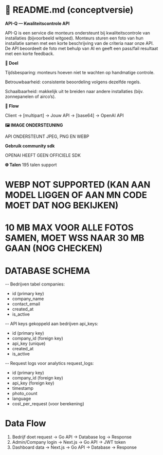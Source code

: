 # 📄 README.md (conceptversie)

**API-Q — Kwaliteitscontrole API**

API-Q is een service die monteurs ondersteunt bij kwaliteitscontrole van installaties (bijvoorbeeld witgoed).
Monteurs sturen een foto van hun installatie samen met een korte beschrijving van de criteria naar onze API.
De API beoordeelt de foto met behulp van AI en geeft een pass/fail resultaat met een korte feedback.

**🎯 Doel**

Tijdsbesparing: monteurs hoeven niet te wachten op handmatige controle.

Betrouwbaarheid: consistente beoordeling volgens dezelfde regels.

Schaalbaarheid: makkelijk uit te breiden naar andere installaties (bijv. zonnepanelen of airco’s).

**🔀 Flow**

Client → [multipart] → Jouw API → [base64] → OpenAI API

**🖼️ IMAGE ONDERSTEUNING**

API ONDERSTEUNT JPEG, PNG EN WEBP

**Gebruik community sdk**

OPENAI HEEFT GEEN OFFICIELE SDK

**🌐 Talen**
195 talen support 

# WEBP NOT SUPPORTED (KAN AAN MODEL LIGGEN OF AAN MN CODE MOET DAT NOG BEKIJKEN)

# 10 MB MAX VOOR ALLE FOTOS SAMEN, MOET WSS NAAR 30 MB GAAN (NOG CHECKEN)

# DATABASE SCHEMA 

-- Bedrijven tabel
companies:
- id (primary key)
- company_name
- contact_email
- created_at
- is_active

-- API keys gekoppeld aan bedrijven
api_keys:
- id (primary key)
- company_id (foreign key)
- api_key (unique)
- created_at
- is_active

-- Request logs voor analytics
request_logs:
- id (primary key)
- company_id (foreign key)
- api_key (foreign key)
- timestamp
- photo_count
- language
- cost_per_request (voor berekening)

# Data Flow

1. Bedrijf doet request → Go API → Database log → Response
2. Admin/Company login → Next.js → Go API → JWT token
3. Dashboard data → Next.js → Go API → Database → Response